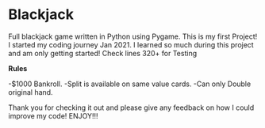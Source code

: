 # Blackjack
Full blackjack game written in Python using Pygame.
This is my first Project!
I started my coding journey Jan 2021. 
I learned so much during this project and am only getting started!
Check lines 320+ for Testing

**Rules**

-$1000 Bankroll.
-Split is available on same value cards.
-Can only Double original hand.


Thank you for checking it out and please give any feedback on how I could improve my code!
ENJOY!!!
